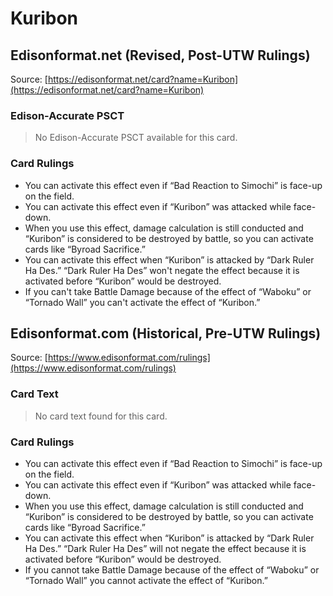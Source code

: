 # Kuribon

## Edisonformat.net (Revised, Post-UTW Rulings)

Source: [https://edisonformat.net/card?name=Kuribon](https://edisonformat.net/card?name=Kuribon)

### Edison-Accurate PSCT

> No Edison-Accurate PSCT available for this card.

### Card Rulings

*   You can activate this effect even if “Bad Reaction to Simochi” is face-up on the field.
*   You can activate this effect even if “Kuribon” was attacked while face-down.
*   When you use this effect, damage calculation is still conducted and “Kuribon” is considered to be destroyed by battle, so you can activate cards like “Byroad Sacrifice.”
*   You can activate this effect when “Kuribon” is attacked by “Dark Ruler Ha Des.” “Dark Ruler Ha Des” won't negate the effect because it is activated before “Kuribon” would be destroyed.
*   If you can't take Battle Damage because of the effect of “Waboku” or “Tornado Wall” you can't activate the effect of “Kuribon.”


## Edisonformat.com (Historical, Pre-UTW Rulings)

Source: [https://www.edisonformat.com/rulings](https://www.edisonformat.com/rulings)

### Card Text

> No card text found for this card.

### Card Rulings

*   You can activate this effect even if “Bad Reaction to Simochi” is face-up on the field.
*   You can activate this effect even if “Kuribon” was attacked while face-down.
*   When you use this effect, damage calculation is still conducted and “Kuribon” is considered to be destroyed by battle, so you can activate cards like “Byroad Sacrifice.”
*   You can activate this effect when “Kuribon” is attacked by “Dark Ruler Ha Des.” “Dark Ruler Ha Des” will not negate the effect because it is activated before “Kuribon” would be destroyed.
*   If you cannot take Battle Damage because of the effect of “Waboku” or “Tornado Wall” you cannot activate the effect of “Kuribon.”



